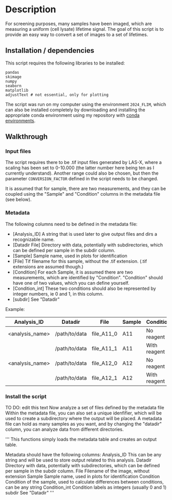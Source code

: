 

# Description

For screening purposes, many samples have been imaged, which are measuring a uniform (cell lysate) lifetime signal. 
The goal of this script is to provide an easy way to convert a set of images to a set of lifetimes.

## Installation / dependencies

This script requires the following libraries to be installed:

```
pandas
skimage
numpy
seaborn
matplotlib
adjustText # not essential, only for plotting
```

The script was run on my computer using the environment `2024_FLIM`, which can also be installed completely by downloading and installing the appropriate conda environment using my repository with [conda environments](https://github.com/Jintram/conda-environments).

## Walkthrough

### Input files

The script requires there to be .tif input files generated by LAS-X, where a scaling has been set to 
0-10.000 (the latter number here being ten as I currently understand). Another range could also be chosen,
but then the parameter `CONVERSION_FACTOR` defined in the script needs to be changed.

It is assumed that for sample, there are two measurements, and they can be coupled using the "Sample" and "Condition" 
columns in the metadata file (see below).

### Metadata

The following columns need to be defined in the metadata file:

- [Analysis_ID] A string that is used later to give output files and dirs a recognizable name.
- [Datadir File] Directory with data, potentially with subdirectories, which can be defined per sample in the subdir column.
- [Sample] Sample name, used in plots for identification
- [File] Tif filename for this sample, without the .tif extension. (.tif extensions are assumed though.)
- [Condition] For each Sample, it is assumed there are two measurements, which are identified by "Condition". "Condition" should have one of two values, which you can define yourself.
- [Condition_int] These two conditions should also be represented by integer numbers, ie 0 and 1, in this column.
- [subdir] See "Datadir"

Example:

| Analysis_ID | Datadir | File | Sample | Condition | Condition_int | subdir |
| ----------- | ------- | ---- | ------ | --------- | ------------- | ------ |
| <analysis_name> | /path/to/data | file_A11_0 | A11 | No reagent | 0 | no_reagent_sample |
|                 | /path/to/data | file_A11_1 | A11 | With reagent | 1 | no_reagent_sample |
| <analysis_name> | /path/to/data | file_A12_0 | A12 | No reagent | 0 | no_reagent_sample |
|                 | /path/to/data | file_A12_1 | A12 | With reagent | 1 | no_reagent_sample |

### Install the script



TO DO: edit this text
Now analyze a set of files defined by the metadata file
Within the metadata file, you can also set a unique idenfifier, which will be used 
to create a subdirectory where the output will be placed.
A metadata file can hold as many samples as you want, and by changing the "datadir"
column, you can analyze data from different directories.


'''
This functions simply loads the metadata table and creates an output table.

Metadata should have the following columns:
Analysis_ID	    This can be any string and will be used to store output related to this analysis.
Datadir	        Directory with data, potentially with subdirectories, which can be defined per sample in the subdir column.
File	        Filename of the image, without extension
Sample	        Sample name, used in plots for identification
Condition	    Condition of the sample, used to calculate differences between conditions, can be any string
Condition_int	Condition labels as integers (usually 0 and 1)
subdir          See "Datadir"
'''

